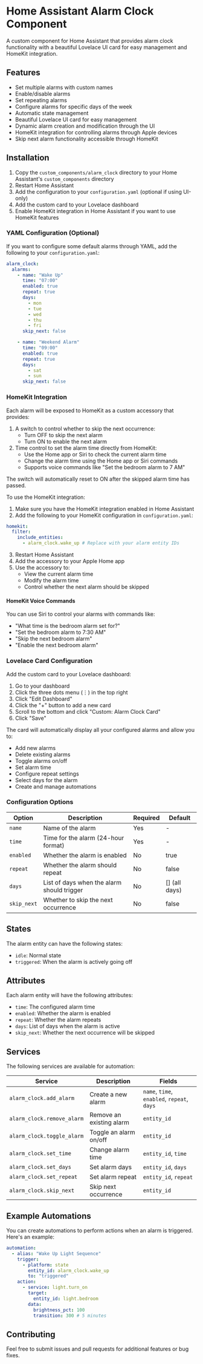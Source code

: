 # Home Assistant Alarm Clock Component

A custom component for Home Assistant that provides alarm clock functionality with a beautiful Lovelace UI card for easy management and HomeKit integration.

## Features

- Set multiple alarms with custom names
- Enable/disable alarms
- Set repeating alarms
- Configure alarms for specific days of the week
- Automatic state management
- Beautiful Lovelace UI card for easy management
- Dynamic alarm creation and modification through the UI
- HomeKit integration for controlling alarms through Apple devices
- Skip next alarm functionality accessible through HomeKit

## Installation

1. Copy the `custom_components/alarm_clock` directory to your Home Assistant's `custom_components` directory
2. Restart Home Assistant
3. Add the configuration to your `configuration.yaml` (optional if using UI-only)
4. Add the custom card to your Lovelace dashboard
5. Enable HomeKit integration in Home Assistant if you want to use HomeKit features

### YAML Configuration (Optional)

If you want to configure some default alarms through YAML, add the following to your `configuration.yaml`:

```yaml
alarm_clock:
  alarms:
    - name: "Wake Up"
      time: "07:00"
      enabled: true
      repeat: true
      days:
        - mon
        - tue
        - wed
        - thu
        - fri
      skip_next: false

    - name: "Weekend Alarm"
      time: "09:00"
      enabled: true
      repeat: true
      days:
        - sat
        - sun
      skip_next: false
```

### HomeKit Integration

Each alarm will be exposed to HomeKit as a custom accessory that provides:

1. A switch to control whether to skip the next occurrence:
   - Turn OFF to skip the next alarm
   - Turn ON to enable the next alarm
2. Time control to set the alarm time directly from HomeKit:
   - Use the Home app or Siri to check the current alarm time
   - Change the alarm time using the Home app or Siri commands
   - Supports voice commands like "Set the bedroom alarm to 7 AM"

The switch will automatically reset to ON after the skipped alarm time has passed.

To use the HomeKit integration:

1. Make sure you have the HomeKit integration enabled in Home Assistant
2. Add the following to your HomeKit configuration in `configuration.yaml`:

```yaml
homekit:
  filter:
    include_entities:
      - alarm_clock.wake_up # Replace with your alarm entity IDs
```

3. Restart Home Assistant
4. Add the accessory to your Apple Home app
5. Use the accessory to:
   - View the current alarm time
   - Modify the alarm time
   - Control whether the next alarm should be skipped

#### HomeKit Voice Commands

You can use Siri to control your alarms with commands like:

- "What time is the bedroom alarm set for?"
- "Set the bedroom alarm to 7:30 AM"
- "Skip the next bedroom alarm"
- "Enable the next bedroom alarm"

### Lovelace Card Configuration

Add the custom card to your Lovelace dashboard:

1. Go to your dashboard
2. Click the three dots menu (⋮) in the top right
3. Click "Edit Dashboard"
4. Click the "+" button to add a new card
5. Scroll to the bottom and click "Custom: Alarm Clock Card"
6. Click "Save"

The card will automatically display all your configured alarms and allow you to:

- Add new alarms
- Delete existing alarms
- Toggle alarms on/off
- Set alarm time
- Configure repeat settings
- Select days for the alarm
- Create and manage automations

### Configuration Options

| Option      | Description                                | Required | Default       |
| ----------- | ------------------------------------------ | -------- | ------------- |
| `name`      | Name of the alarm                          | Yes      | -             |
| `time`      | Time for the alarm (24-hour format)        | Yes      | -             |
| `enabled`   | Whether the alarm is enabled               | No       | true          |
| `repeat`    | Whether the alarm should repeat            | No       | false         |
| `days`      | List of days when the alarm should trigger | No       | [] (all days) |
| `skip_next` | Whether to skip the next occurrence        | No       | false         |

## States

The alarm entity can have the following states:

- `idle`: Normal state
- `triggered`: When the alarm is actively going off

## Attributes

Each alarm entity will have the following attributes:

- `time`: The configured alarm time
- `enabled`: Whether the alarm is enabled
- `repeat`: Whether the alarm repeats
- `days`: List of days when the alarm is active
- `skip_next`: Whether the next occurrence will be skipped

## Services

The following services are available for automation:

| Service                    | Description              | Fields                                      |
| -------------------------- | ------------------------ | ------------------------------------------- |
| `alarm_clock.add_alarm`    | Create a new alarm       | `name`, `time`, `enabled`, `repeat`, `days` |
| `alarm_clock.remove_alarm` | Remove an existing alarm | `entity_id`                                 |
| `alarm_clock.toggle_alarm` | Toggle an alarm on/off   | `entity_id`                                 |
| `alarm_clock.set_time`     | Change alarm time        | `entity_id`, `time`                         |
| `alarm_clock.set_days`     | Set alarm days           | `entity_id`, `days`                         |
| `alarm_clock.set_repeat`   | Set alarm repeat         | `entity_id`, `repeat`                       |
| `alarm_clock.skip_next`    | Skip next occurrence     | `entity_id`                                 |

## Example Automations

You can create automations to perform actions when an alarm is triggered. Here's an example:

```yaml
automation:
  - alias: "Wake Up Light Sequence"
    trigger:
      - platform: state
        entity_id: alarm_clock.wake_up
        to: "triggered"
    action:
      - service: light.turn_on
        target:
          entity_id: light.bedroom
        data:
          brightness_pct: 100
          transition: 300 # 5 minutes
```

## Contributing

Feel free to submit issues and pull requests for additional features or bug fixes.
